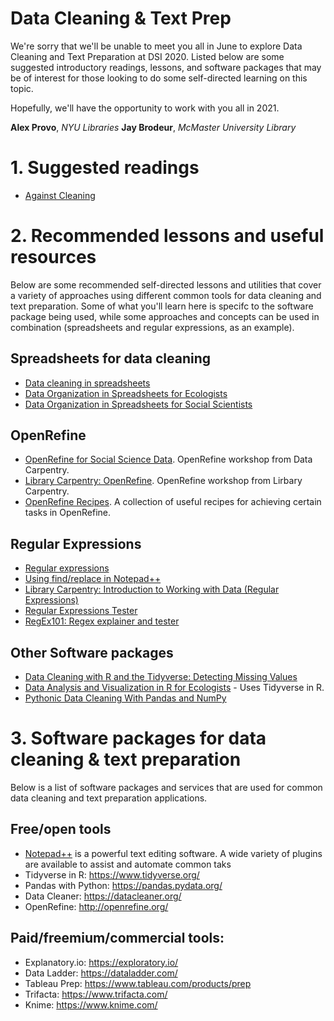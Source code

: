 # Data Cleaning & Text Prep
We're sorry that we'll be unable to meet you all in June to explore Data Cleaning and Text Preparation at DSI 2020. Listed below are some suggested introductory readings, lessons, and software packages that may be of interest for those looking to do some self-directed learning on this topic.

Hopefully, we'll have the opportunity to work with you all in 2021. 

**Alex Provo**, *NYU Libraries*
**Jay Brodeur**, *McMaster University Library*

# 1. Suggested readings
- [Against Cleaning](http://curatingmenus.org/articles/against-cleaning/)

# 2. Recommended lessons and useful resources
Below are some recommended self-directed lessons and utilities that cover a variety of approaches using different common tools for data cleaning and text preparation. Some of what you'll learn here is specifc to the software package being used, while some approaches and concepts can be used in combination (spreadsheets and regular expressions, as an example).
 
## Spreadsheets for data cleaning
- [Data cleaning in spreadsheets](https://guides.library.duke.edu/excel/cleaning)
- [Data Organization in Spreadsheets for Ecologists](https://datacarpentry.org/spreadsheet-ecology-lesson/)
- [Data Organization in Spreadsheets for Social Scientists](https://datacarpentry.org/spreadsheets-socialsci/)

## OpenRefine
- [OpenRefine for Social Science Data](https://datacarpentry.org/openrefine-socialsci/). OpenRefine workshop from Data Carpentry.
- [Library Carpentry: OpenRefine](https://librarycarpentry.org/lc-open-refine/). OpenRefine workshop from Lirbary Carpentry.
- [OpenRefine Recipes](https://github.com/OpenRefine/OpenRefine/wiki/Recipes). A collection of useful recipes for achieving certain tasks in OpenRefine.

## Regular Expressions
- [Regular expressions](https://regexone.com/)
- [Using find/replace in Notepad++](https://gerardnico.com/ide/notepad/replace)
- [Library Carpentry: Introduction to Working with Data (Regular Expressions)](https://librarycarpentry.org/lc-data-intro/)
- [Regular Expressions Tester](https://www.regular-expressions.info/)
- [RegEx101: Regex explainer and tester](https://regex101.com/)

## Other Software packages
- [Data Cleaning with R and the Tidyverse: Detecting Missing Values](https://towardsdatascience.com/data-cleaning-with-r-and-the-tidyverse-detecting-missing-values-ea23c519bc62)
- [Data Analysis and Visualization in R for Ecologists](https://datacarpentry.org/R-ecology-lesson/index.html]) - Uses Tidyverse in R. 
- [Pythonic Data Cleaning With Pandas and NumPy](https://realpython.com/python-data-cleaning-numpy-pandas/)

# 3. Software packages for data cleaning & text preparation
Below is a list of software packages and services that are used for common data cleaning and text preparation applications. 

## Free/open tools
- [Notepad++](https://notepad-plus-plus.org/downloads/) is a powerful text editing software. A wide variety of plugins are available to assist and automate common taks
- Tidyverse in R: https://www.tidyverse.org/
- Pandas with Python: https://pandas.pydata.org/
- Data Cleaner:  https://datacleaner.org/
- OpenRefine: http://openrefine.org/

## Paid/freemium/commercial tools:
- Explanatory.io: https://exploratory.io/
- Data Ladder: https://dataladder.com/
- Tableau Prep: https://www.tableau.com/products/prep
- Trifacta: https://www.trifacta.com/
- Knime: https://www.knime.com/

